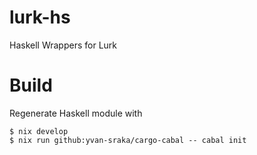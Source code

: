 # lurk-hs
Haskell Wrappers for Lurk


# Build

Regenerate Haskell module with

```
$ nix develop
$ nix run github:yvan-sraka/cargo-cabal -- cabal init
```
